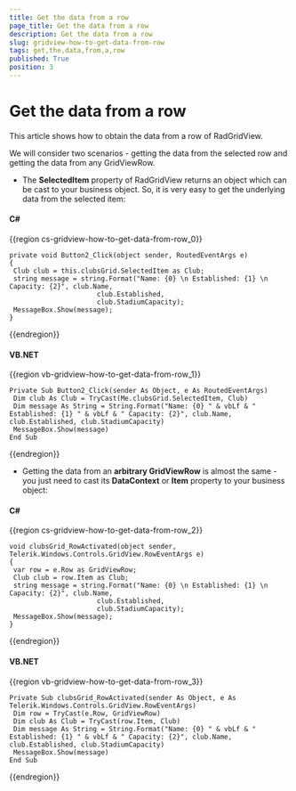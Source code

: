 ```yaml
---
title: Get the data from a row
page_title: Get the data from a row
description: Get the data from a row
slug: gridview-how-to-get-data-from-row
tags: get,the,data,from,a,row
published: True
position: 3
---
```


# Get the data from a row

This article shows how to obtain the data from a row of RadGridView.

We will consider two scenarios - getting the data from the selected row and getting the data from any GridViewRow. 

* The __SelectedItem__ property of RadGridView returns an object which can be cast to your business object. So, it is very easy to get the underlying data from the selected item:

#### __C#__

{{region cs-gridview-how-to-get-data-from-row_0}}

	private void Button2_Click(object sender, RoutedEventArgs e)
	{
	 Club club = this.clubsGrid.SelectedItem as Club;
	 string message = string.Format("Name: {0} \n Established: {1} \n Capacity: {2}", club.Name, 
	                      club.Established, 
	                      club.StadiumCapacity);
	 MessageBox.Show(message);
	}
{{endregion}}

#### __VB.NET__

{{region vb-gridview-how-to-get-data-from-row_1}}

	Private Sub Button2_Click(sender As Object, e As RoutedEventArgs)
	 Dim club As Club = TryCast(Me.clubsGrid.SelectedItem, Club)
	 Dim message As String = String.Format("Name: {0} " & vbLf & " Established: {1} " & vbLf & " Capacity: {2}", club.Name, club.Established, club.StadiumCapacity)
	 MessageBox.Show(message)
	End Sub
{{endregion}}

* Getting the data from an __arbitrary GridViewRow__ is almost the same - you just need to cast its __DataContext__ or __Item__ property to your business object:

#### __C#__

{{region cs-gridview-how-to-get-data-from-row_2}}

	void clubsGrid_RowActivated(object sender, Telerik.Windows.Controls.GridView.RowEventArgs e)
	{
	 var row = e.Row as GridViewRow;
	 Club club = row.Item as Club;
	 string message = string.Format("Name: {0} \n Established: {1} \n Capacity: {2}", club.Name,
	                      club.Established,
	                      club.StadiumCapacity);
	 MessageBox.Show(message);
	}
{{endregion}}

#### __VB.NET__

{{region vb-gridview-how-to-get-data-from-row_3}}

	Private Sub clubsGrid_RowActivated(sender As Object, e As Telerik.Windows.Controls.GridView.RowEventArgs)
	 Dim row = TryCast(e.Row, GridViewRow)
	 Dim club As Club = TryCast(row.Item, Club)
	 Dim message As String = String.Format("Name: {0} " & vbLf & " Established: {1} " & vbLf & " Capacity: {2}", club.Name, club.Established, club.StadiumCapacity)
	 MessageBox.Show(message)
	End Sub
{{endregion}}




